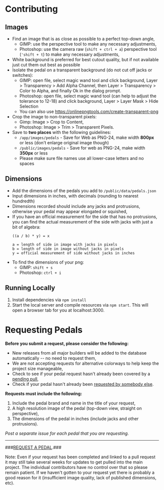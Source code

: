 # Contributing

## Images

-   Find an image that is as close as possible to a perfect top-down angle,
    -   GIMP: use the perspective tool to make any necessary adjustments,
    -   Photoshop: use the camera raw (`shift + ctrl + a`) perspective tool (`'shift + t`) to make any necessary adjustments,
-   White background is preferred for best cutout quality, but if not available just cut them out best as possible
-   Isolate the pedal on a transparent background (do not cut off jacks or switches):
    -   GIMP: open file, select magic wand tool and click background, Layer > Transparency > Add Alpha Channel, then Layer > Transparency > Color to Alpha, and finally Ok in the dialog prompt.
    -   Photoshop: open file, select magic wand tool (can help to adjust the tolerance to 12-18) and click background, Layer > Layer Mask > Hide Selection
    -   You can also use https://onlinepngtools.com/create-transparent-png
-   Crop the image to non-transparent pixels:
    -   Gimp: Image > Crop to Content,
    -   Photoshop: Image > Trim > Transparent Pixels.
-   Save to **two places** with the following guidelines:
    -   `/app/images/pedals` - Save for Web as PNG-24, make width **800px** or less (don't enlarge original image though)
    -   `/public/images/pedals` - Save for web as PNG-24, make width **350px** or less
    -   Please make sure file names use all lower-case letters and no spaces

## Dimensions

-   Add the dimensions of the pedals you add to `/public/data/pedals.json`
-   Input dimensions in inches, with decimals (rounding to nearest hundredth)
-   Dimensions recorded should include any jacks and protrusions, otherwise your pedal may appear elongated or squished,
-   If you have an official measurement for the side that has no protrusions, you can find the actual measurement of the side with jacks with just a bit of algebra:
    ```
    ((a / b) * y) = x

    a = length of side in image with jacks in pixels
    b = length of side in image without jacks in pixels
    y = official measurement of side without jacks in inches
    ```
-   To find the dimensions of your png:
    -   GIMP: `shift + s`
    -   Photoshop: `ctrl + i`


## Running Locally

1. Install dependencies via `npm install`
2. Start the local server and compile resources via `npm start`. This will open a browser tab for you at localhost:3000.

# Requesting Pedals

**Before you submit a request, please consider the following:**

-   New releases from all major builders will be added to the database automatically -- no need to request them,
-   We are not accepting requests for alternative colorways to help keep the project size manageable,
-   Check to see if your pedal request hasn't already been covered by a [pending pull](https://github.com/PedalPlayground/PedalPlayground.github.io/pulls),
-   Check if your pedal hasn't already been [requested by somebody else](https://github.com/PedalPlayground/PedalPlayground.github.io/issues).

**Requests must include the following:**

1.  Include the pedal brand and name in the title of your request,
2.  A high resolution image of the pedal (top-down view, straight on perspective),
3.  The dimensions of the pedal in inches (include jacks and other protrusions).

_Post a separate issue for each pedal that you are requesting._

****

###[REQUEST A PEDAL](https://github.com/PedalPlayground/PedalPlayground.github.io/issues).###

Note: Even if your request has been completed and linked to a pull request it may still take several weeks for updates to get pulled into the main project.  The individual contributors have no control over that so please remain patient. If we haven't gotten to your request yet there is probably a good reason for it (insufficient image quality, lack of published dimensions, etc).
